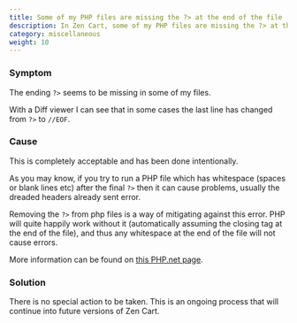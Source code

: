 ```yaml
---
title: Some of my PHP files are missing the ?> at the end of the file
description: In Zen Cart, some of my PHP files are missing the ?> at the end of the file
category: miscellaneous
weight: 10
---
```


### Symptom
The ending `?>` seems to be missing in some of my files.

With a Diff viewer I can see that in some cases the last line has changed from `?>` to `//EOF`.

### Cause
This is completely acceptable and has been done intentionally.

As you may know, if you try to run a PHP file which has whitespace (spaces or blank lines etc) after the final `?>` then it can cause problems, usually the dreaded headers already sent error.

Removing the `?>` from php files is a way of mitigating against this error. PHP will quite happily work without it (automatically assuming the closing tag at the end of the file), and thus any whitespace at the end of the file will not cause errors.

More information can be found on [this PHP.net page](http://www.php.net/basic-syntax.instruction-separation). 

### Solution
There is no special action to be taken.
This is an ongoing process that will continue into future versions of Zen Cart.

